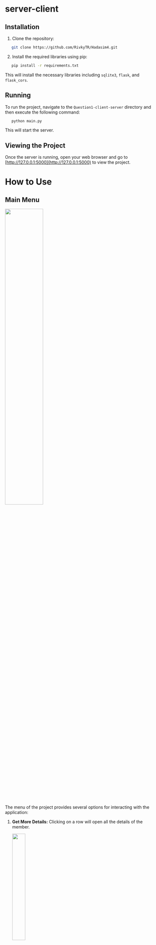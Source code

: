 # server-client

## Installation
1. Clone the repository:
```bash
   git clone https://github.com/RivkyTR/Hadasim4.git
```

2. Install the required libraries using pip:
```bash
   pip install -r requirements.txt
```
This will install the necessary libraries including `sqlite3`, `flask`, and `flask_cors`.


## Running
To run the project, navigate to the `Question1-client-server` directory and then execute the following command:
```bash
   python main.py
```

This will start the server.

## Viewing the Project
Once the server is running, open your web browser and go to [http://127.0.0.1:5000](http://127.0.0.1:5000) to view the project.



# How to Use

## Main Menu
<img src="https://github.com/RivkyTR/Hadasim4/assets/135111313/5e4f2284-d090-4a0c-9f1a-76adec510436" style="width: 50%;">

The menu of the project provides several options for interacting with the application:

1. **Get More Details:**
   Clicking on a row will open all the details of the member.
   
   <img src="https://github.com/RivkyTR/Hadasim4/assets/135111313/ce16c661-82de-48f0-8cc5-69c2a896ec93"  style="width: 30%;">

3. **Update a Member:**
   - Clicking on the "Update Member" button will prompt you to enter an ID. After submitting, it will open a file allowing you to change details.
   - Steps:
     1. Enter ID:
        
        <img src="https://github.com/RivkyTR/Hadasim4/assets/135111313/1e11b439-a58e-4380-9524-ba764053aeef"  style="width: 30%;">
     2. Modify Details:
        
        <img src="https://github.com/RivkyTR/Hadasim4/assets/135111313/6afbb86d-8b59-447e-bc04-f6ed7520eb0a"  style="width: 30%;">
     3. Save Changes:
        
        <img src="https://github.com/RivkyTR/Hadasim4/assets/135111313/423511e7-52cb-4d75-afee-6dbc963ecc46"  style="width: 30%;">
     4. Confirmation:
        
        <img src="https://github.com/RivkyTR/Hadasim4/assets/135111313/bd849b06-4ebf-40d9-9d29-62d7e5a4996d"  style="width: 30%;">


4. **Adding a Member:**
   - Clicking on the "Add Member" button will open a file with fields for all details.
   - Steps:
     1. Enter Details:
        
        <img src="https://github.com/RivkyTR/Hadasim4/assets/135111313/34617387-1b20-4b14-a98e-2d836f236d5e"  style="width: 30%;">
     2. Save Changes:
        
        <img src="https://github.com/RivkyTR/Hadasim4/assets/135111313/27001b16-af78-4a66-bdb9-629a82aba62b"  style="width: 30%;">
     3. Confirmation:
        
        <img src="https://github.com/RivkyTR/Hadasim4/assets/135111313/e81ce96e-7bed-4757-b179-c1b6e4b1d56d"  style="width: 30%;">

5. **Deleting a Member:**
   - Clicking on the "Delete Member" button will prompt you to enter an ID.
     1. Enter ID and submit:
        
        <img src="https://github.com/RivkyTR/Hadasim4/assets/135111313/a589b91c-8850-4044-914b-d13ef90ed420"  style="width: 30%;">
     2. Confirmation:
        
        <img src="https://github.com/RivkyTR/Hadasim4/assets/135111313/32278d5a-db23-4b4e-b43a-2d77740ec1c6"  style="width: 30%;">

6. **Getting a Member:**
   - Clicking on the "Get Member" button will prompt you to enter an ID.
     1. Enter ID:
        
        <img src="https://github.com/RivkyTR/Hadasim4/assets/135111313/39de041a-da0f-4373-a932-9c5de648e750"  style="width: 30%;">
     2. Get Details:
        
        <img src="https://github.com/RivkyTR/Hadasim4/assets/135111313/013e8ec2-96c4-432f-a5ef-5d5925e3284d"  style="width: 30%;">


